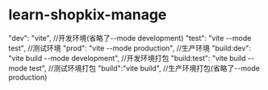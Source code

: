 # learn-shopkix-manage

"dev": "vite", //开发环境(省略了--mode development)
"test": "vite --mode test", //测试环境
"prod": "vite --mode production", //生产环境
"build:dev": "vite build --mode development", //开发环境打包
"build:test": "vite build --mode test", //测试环境打包
"build":"vite build", //生产环境打包(省略了--mode production)
